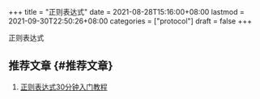 +++
title = "正则表达式"
date = 2021-08-28T15:16:00+08:00
lastmod = 2021-09-30T22:50:26+08:00
categories = ["protocol"]
draft = false
+++

正则表达式

<!--more-->


## 推荐文章 {#推荐文章}

1.  [正则表达式30分钟入门教程](http://help.locoy.com/Document/Learn%5FRegex%5FFor%5F30%5FMinutes.htm)